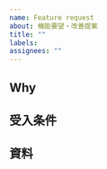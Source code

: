 ```yaml
---
name: Feature request
about: 機能要望・改善提案
title: ""
labels:
assignees: ""
---
```


## Why

<!-- なぜこの機能が作られる必要があるのか？誰のために、どのような価値をもたらすのか？どのような課題を解決するのか？などの前提となる背景を記載します。 -->

## 受入条件

<!-- 何ができればこのバックログの価値は完成したと言えるのか、完了条件を記載します。完了条件に明らかに含めないことなどもわかっていればスコープを明確にするためにここに書いておきます。-->

## 資料

<!-- 関連するドキュメントやU仕様などが記載された Figmaへのリンクなど、開発するにあたって参照すべき情報があれば記載します。-->
